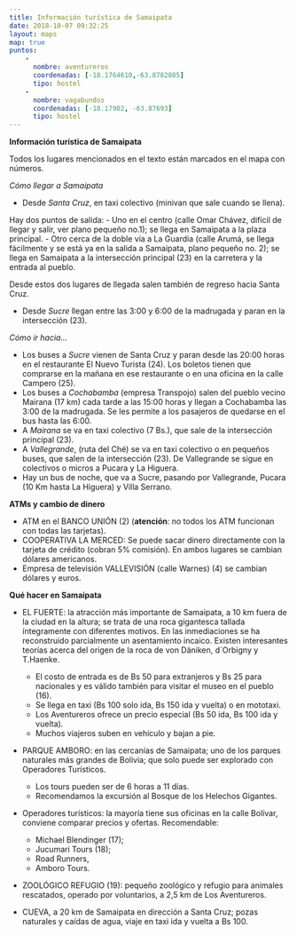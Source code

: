 ```yaml
---
title: Información turística de Samaipata
date: 2018-10-07 09:32:25
layout: maps
map: true
puntos:
    -
      nombre: aventureros
      coordenadas: [-18.1764610,-63.8782085]
      tipo: hostel
    - 
      nombre: vagabundos
      coordenadas: [-18.17902, -63.87693]
      tipo: hostel
---
```

**Información turística de Samaipata**

Todos los lugares mencionados en el texto están marcados en el mapa con
números.

*Cómo llegar a Samaipata*
 - Desde *Santa Cruz*, en taxi colectivo (minivan que sale cuando se
llena).

  Hay dos puntos de salida:
    - Uno en el centro (calle Omar Chávez, difícil de llegar y salir, ver plano pequeño no.1); se llega en Samaipata a la plaza principal.
    - Otro cerca de la doble vía a La Guardia (calle Arumá, se llega fácilmente y se está ya en la salida a Samaipata, plano pequeño no. 2); se llega en Samaipata a la intersección principal (23) en la carretera y la entrada al pueblo.

  Desde estos dos lugares de llegada salen también de regreso hacia Santa
Cruz.

 - Desde *Sucre* llegan entre las 3:00 y 6:00 de la madrugada y paran en
la intersección (23).

*Cómo ir hacia…*

 - Los buses a *Sucre* vienen de Santa Cruz y paran desde las 20:00 horas en el restaurante El Nuevo Turista (24). Los boletos tienen que comprarse en la mañana en ese restaurante o en una oficina en la calle Campero (25).
 - Los buses a *Cochabamba* (empresa Transpojo) salen del pueblo vecino Mairana (17 km) cada tarde a las 15:00 horas y llegan a Cochabamba las 3:00 de la madrugada. Se les permite a los pasajeros de quedarse en el bus hasta las 6:00.
 - A *Mairana* se va en taxi colectivo (7 Bs.), que sale de la intersección principal (23).
 - A *Vallegrande*, (ruta del Ché) se va en taxi colectivo o en pequeños buses, que salen de la intersección (23). De Vallegrande se sigue en colectivos o micros a Pucara y La Higuera.
 - Hay un bus de noche, que va a Sucre, pasando por Vallegrande, Pucara (10 Km hasta La Higuera) y Villa Serrano.

**ATMs y cambio de dinero**

 - ATM en el BANCO UNIÓN (2) (**atención**: no todos los ATM funcionan con todas las tarjetas).
 - COOPERATIVA LA MERCED: Se puede sacar dinero directamente con la tarjeta de crédito (cobran 5% comisión).
    En ambos lugares se cambian dólares americanos.
 - Empresa de televisión VALLEVISIÓN (calle Warnes) (4) se cambian dólares y euros.

**Qué hacer en Samaipata**

-   EL FUERTE: la atracción más importante de Samaipata, a 10 km fuera de la ciudad en la altura; se trata de una roca gigantesca tallada íntegramente con diferentes motivos. En las inmediaciones se ha reconstruido parcialmente un asentamiento incaico. Existen interesantes teorías acerca del origen de la roca de von Däniken, d´Orbigny y T.Haenke.

    - El costo de entrada es de Bs 50 para extranjeros y Bs 25 para nacionales y es válido también para visitar el museo en el pueblo (16).
    - Se llega en taxi (Bs 100 solo ida, Bs 150 ida y vuelta) o en mototaxi.
    - Los Aventureros ofrece un precio especial (Bs 50 ida, Bs 100 ida y vuelta).
    - Muchos viajeros suben en vehículo y bajan a pie.

-   PARQUE AMBORO: en las cercanías de Samaipata; uno de los parques naturales más grandes de Bolivia; que solo puede ser explorado con Operadores Turísticos.

    - Los tours pueden ser de 6 horas a 11 días.
    - Recomendamos la excursión al Bosque de los Helechos Gigantes.

- Operadores turísticos: la mayoría tiene sus oficinas en la calle Bolívar, conviene comparar precios y ofertas. Recomendable:

  - Michael Blendinger (17);
  - Jucumari Tours (18);
  - Road Runners,
  - Amboro Tours.

-   ZOOLÓGICO REFUGIO (19): pequeño zoológico y refugio para animales rescatados, operado por voluntarios, a 2,5 km de Los Aventureros.

-   CUEVA, a 20 km de Samaipata en dirección a Santa Cruz; pozas naturales y caídas de agua, viaje en taxi ida y vuelta a Bs 100.